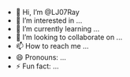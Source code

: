 - 👋 Hi, I’m @LJ07Ray
- 👀 I’m interested in ...
- 🌱 I’m currently learning ...
- 💞️ I’m looking to collaborate on ...
- 📫 How to reach me ...
- 😄 Pronouns: ...
- ⚡ Fun fact: ...

<!---
LJ07Ray/LJ07Ray is a ✨ special ✨ repository because its `README.md` (this file) appears on your GitHub profile.
You can click the Preview link to take a look at your changes.
--->
